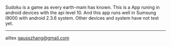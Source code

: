 Sudoku is a game as every earth-mam has known. 
This is a App runing in android devices with the api level 10.  And this app runs well in Sumsung i9000 with android 2.3.6 system. Other devices and system have not test yet.

---
ailtex
gausszhang@gmail.com 